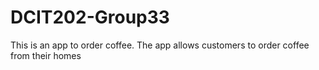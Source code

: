 # DCIT202-Group33
This is an app to order coffee.
The app allows customers to order coffee from their homes
